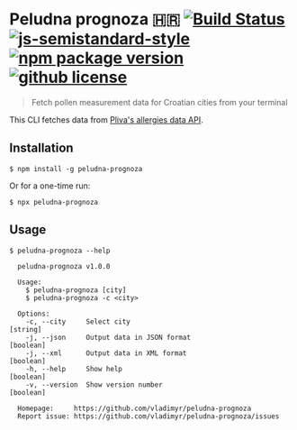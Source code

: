 # Peludna prognoza :croatia: [![Build Status](https://travis-ci.com/vladimyr/peludna-prognoza.svg?branch=master)](https://travis-ci.com/vladimyr/peludna-prognoza) [![js-semistandard-style](https://img.shields.io/badge/code%20style-semistandard-brightgreen.svg)](https://github.com/Flet/semistandard) [![npm package version](https://img.shields.io/npm/v/peludna-prognoza.svg)](https://npm.im/peludna-prognoza) [![github license](https://img.shields.io/github/license/vladimyr/peludna-prognoza.svg)](https://github.com/vladimyr/peludna-prognoza/blob/master/LICENSE)

>Fetch pollen measurement data for Croatian cities from your terminal

This CLI fetches data from [Pliva's allergies data API](http://www.plivazdravlje.hr/alergije/prognoza?xml2).

## Installation

```    
$ npm install -g peludna-prognoza
```

Or for a one-time run:

```    
$ npx peludna-prognoza
```

## Usage

```
$ peludna-prognoza --help

  peludna-prognoza v1.0.0

  Usage:
    $ peludna-prognoza [city]
    $ peludna-prognoza -c <city>

  Options:
    -c, --city     Select city                                         [string]
    -j, --json     Output data in JSON format                          [boolean]
    -j, --xml      Output data in XML format                           [boolean]
    -h, --help     Show help                                           [boolean]
    -v, --version  Show version number                                 [boolean]

  Homepage:     https://github.com/vladimyr/peludna-prognoza
  Report issue: https://github.com/vladimyr/peludna-prognoza/issues
```
